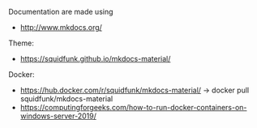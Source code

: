 Documentation are made using
- http://www.mkdocs.org/

Theme:
- https://squidfunk.github.io/mkdocs-material/

Docker:
- https://hub.docker.com/r/squidfunk/mkdocs-material/
    -> docker pull squidfunk/mkdocs-material
- https://computingforgeeks.com/how-to-run-docker-containers-on-windows-server-2019/
